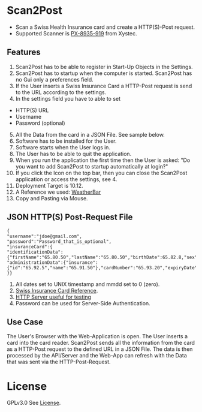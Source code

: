 # Scan2Post
* Scan a Swiss Health Insurance card and create a HTTP(S)-Post request.
* Supported Scanner is [PX-8935-919](http://www.xystec.info/USB-Chipkartenleser-HBCI-faehig-Smart-Car-PX-8935-919.shtml) from Xystec.

## Features
1. Scan2Post has to be able to register in Start-Up Objects in the Settings. 
2. Scan2Post has to startup when the computer is started. Scan2Post has no Gui only a preferences field.
3. If the User inserts a Swiss Insurance Card a HTTP-Post request is send to the URL according to the settings.
4. In the settings field you have to able to set 
 * HTTP(S) URL
 * Username
 * Password (optional)
5. All the Data from the card in a JSON File. See sample below.
6. Software has to be installed for the User.
7. Software starts when the User logs in.
8. The User has to be able to quit the application.
8. When you run the application the first time then the User is asked: "Do you want to add Scan2Post to startup automatically at login?"
10. If you click the Icon on the top bar, then you can close the Scan2Post application or access the settings, see 4.
11. Deployment Target is 10.12.
12. A Reference we used: [WeatherBar](http://footle.org/WeatherBar/)
13. Copy and Pasting via Mouse.

## JSON HTTP(S) Post-Request File
```
{
"username":"jdoe@gmail.com",
"password":"Password_that_is_optional",
"insuranceCard":{
"identificationData":{"firstName":"65.80.50","lastName":"65.80.50","birthDate":65.82.8,"sex":65.84.1,"ssn":"65.83.13"},
"administrationData":{"insurance":{"id":"65.92.5","name":"65.91.50"},"cardNumber":"65.93.20","expiryDate":65.94.8}
}}
```
1. All dates set to UNIX timestamp and mmdd set to 0 (zero).
2. [Swiss Insurance Card Reference](https://github.com/zdavatz/amiko-osx/files/2018228/Implementierungsanleitung.fur.die.Versichertenkarte.nach.eCH-0064.der.SASIS.AG.pdf).
3. [HTTP Server useful for testing](https://gist.github.com/dtchepak/13b53eef9dc6b65ae1ad)
4. Password can be used for Server-Side Authentication.

## Use Case
The User's Browser with the Web-Application is open. The User inserts a card into the card reader. Scan2Post sends all the information from the card as a HTTP-Post request to the defined URL in a JSON File. The data is then processed by the API/Server and the Web-App can refresh with the Data that was sent via the HTTP-Post-Request.

# License
GPLv3.0 See [License](https://github.com/zdavatz/Scan2Post/blob/master/LICENSE).
